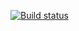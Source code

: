 [![Build status](https://ci.appveyor.com/api/projects/status/un1p955xna5gakt5?svg=true)](https://ci.appveyor.com/project/AlexeySaulin/advanced-2)